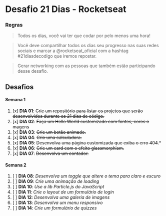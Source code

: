 # Desafio 21 Dias - Rocketseat
### **Regras**
>Todos os dias, você vai ter que codar por pelo menos uma hora! 

>Você deve compartilhar todos os dias seu progresso nas suas redes sociais e marcar a @rocketseat_oficial com a hashtag #21diasdecodigo que iremos repostar.

>Gerar networking com as pessoas que também estão participando desse desafio.

## **Desafios**

#### Semana 1
1. [x] **DIA 01**:  ~~Crie um repositório para listar os projetos que serão desenvolvidos durante os 21 dias de código.~~
2. [x] **DIA 02**:  ~~Faça um Hello World customizado com fontes, cores e magens~~
3. [x] **DIA 03**:  ~~Crie um botão animado.~~
4. [x] **DIA 04**:	~~Crie uma calculadora.~~
5. [x] **DIA 05**:  ~~Desenvolva uma página customizada que exiba o erro 404.~~*
6. [x] **DIA 06**:	~~Crie um card com o efeito glassmorphism.~~
7. [x] **DIA 07**:	~~Desenvolva um contador.~~

#### Semana 2
1. [ ] **DIA 08**:  *Desenvolva um toggle que altere o tema para  claro e escuro*
2. [ ] **DIA 09**:  *Crie uma animação de loading*
3. [ ] **DIA 10**:  *Use a lib Particle.js do JavaScript*
4. [ ] **DIA 11**:  *Crie o layout de um formulário de login*
5. [ ] **DIA 12**:  *Desenvolva uma galeria de imagens*
6. [ ] **DIA 13**:  *Desenvolva um menu responsivo*
7. [ ] **DIA 14**:  *Crie um formulário de quizzes*

